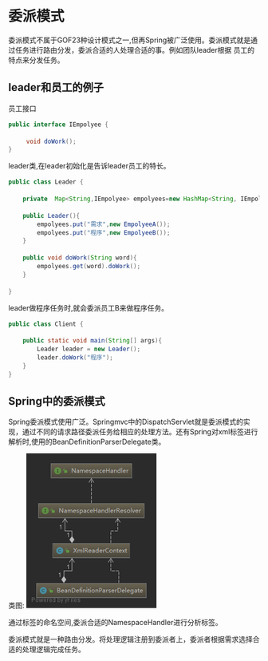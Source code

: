 # 委派模式
委派模式不属于GOF23种设计模式之一,但再Spring被广泛使用。委派模式就是通过任务进行路由分发，委派合适的人处理合适的事。例如团队leader根据
员工的特点来分发任务。


## leader和员工的例子

员工接口
```java
public interface IEmpolyee {

     void doWork();
}
```

leader类,在leader初始化是告诉leader员工的特长。
```java
public class Leader {

    private  Map<String,IEmpolyee> empolyees=new HashMap<String, IEmpolyee>();

    public Leader(){
        empolyees.put("需求",new EmpolyeeA());
        empolyees.put("程序",new EmpolyeeB());
    }

    public void doWork(String word){
        empolyees.get(word).doWork();
    }

}
```

leader做程序任务时,就会委派员工B来做程序任务。
```java
public class Client {

    public static void main(String[] args){
        Leader leader = new Leader();
        leader.doWork("程序");
    }
}
```

## Spring中的委派模式

Spring委派模式使用广泛。Springmvc中的DispatchServlet就是委派模式的实现，通过不同的请求路径委派任务给相应的处理方法。还有Spring对xml标签进行解析时,使用的BeanDefinitionParserDelegate类。

类图:
![BeanDefinitionParserDelegate](https://github.com/wujiazhen2/learn_java/blob/master/%E8%AE%BE%E8%AE%A1%E6%A8%A1%E5%BC%8F/%E5%A7%94%E6%B4%BE%E6%A8%A1%E5%BC%8F/img/BeanDefinitionParserDelegate.png?raw=true)

通过标签的命名空间,委派合适的NamespaceHandler进行分析标签。



委派模式就是一种路由分发。将处理逻辑注册到委派者上，委派者根据需求选择合适的处理逻辑完成任务。

